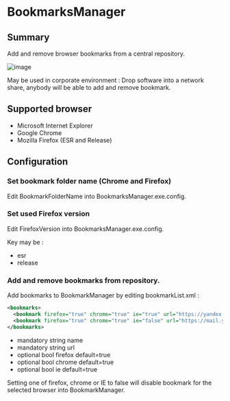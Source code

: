 # BookmarksManager

## Summary

Add and remove browser bookmarks from a central repository.

![image](https://user-images.githubusercontent.com/17654421/63036080-a998c000-bebc-11e9-9e39-8323fc85f325.png)

May be used in corporate environment : Drop software into a network share, anybody will be able to add and remove bookmark.

## Supported browser

- Microsoft Internet Explorer
- Google Chrome
- Mozilla Firefox (ESR and Release)

## Configuration

### Set bookmark folder name (Chrome and Firefox) 

Edit BookmarkFolderName into BookmarksManager.exe.config.

### Set used Firefox version

Edit FirefoxVersion into BookmarksManager.exe.config.

Key may be :

- esr
- release

### Add and remove bookmarks from repository. 

Add bookmarks to BookmarkManager by editing bookmarkList.xml :

```xml
<bookmarks>
  <bookmark firefox="true" chrome="true" ie="true" url="https://yandex.com" name="Yandex"/>
  <bookmark firefox="true" chrome="true" ie="false" url="https://mail.yandex.ru" name="Yandex.Mail"/>
</bookmarks>
```

- mandatory string name
- mandatory string url 
- optional bool firefox default=true
- optional bool chrome default=true
- optional bool ie default=true

Setting one of firefox, chrome or IE to false will disable bookmark for the selected browser into BookmarkManager.
